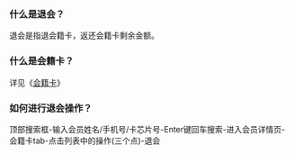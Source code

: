### 什么是退会？

退会是指退会籍卡，返还会籍卡剩余金额。

### 什么是会籍卡？

详见《[会籍卡]()》

### 如何进行退会操作？

顶部搜索框-输入会员姓名/手机号/卡芯片号-Enter键回车搜索-进入会员详情页-会籍卡tab-点击列表中的操作(三个点)-退会

